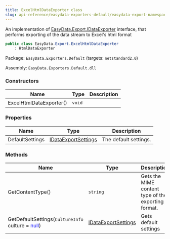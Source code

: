 ```yaml
---
title: ExcelHtmlDataExporter class
slug: api-reference/easydata-exporters-default/easydata-export-namespace/excelhtmldataexporter-class
---
```

An implementation of [EasyData.Export.IDataExporter](/api-reference/easydata-core/easydata-export-namespace/idataexporter-interface) interface, that performs exporting of the data stream to Excel's html format
```csharp
public class EasyData.Export.ExcelHtmlDataExporter
    : HtmlDataExporter

```
Package: `EasyData.Exporters.Default` (targets: `netstandard2.0`)

Assembly: `EasyData.Exporters.Default.dll`

### Constructors

| Name | Type | Description | 
| --- | --- | --- | 
| ExcelHtmlDataExporter() | `void` |  | 


### Properties

| Name | Type | Description | 
| --- | --- | --- | 
| DefaultSettings | [IDataExportSettings](/api-reference/easydata-core/easydata-export-namespace/idataexportsettings-interface) | The default settings. | 


### Methods

| Name | Type | Description | 
| --- | --- | --- | 
| GetContentType() | `string` | Gets the MIME content type of the exporting format. | 
| GetDefaultSettings(`CultureInfo` culture = <span style='color: blue'>null</span>) | [IDataExportSettings](/api-reference/easydata-core/easydata-export-namespace/idataexportsettings-interface) | Gets default settings |